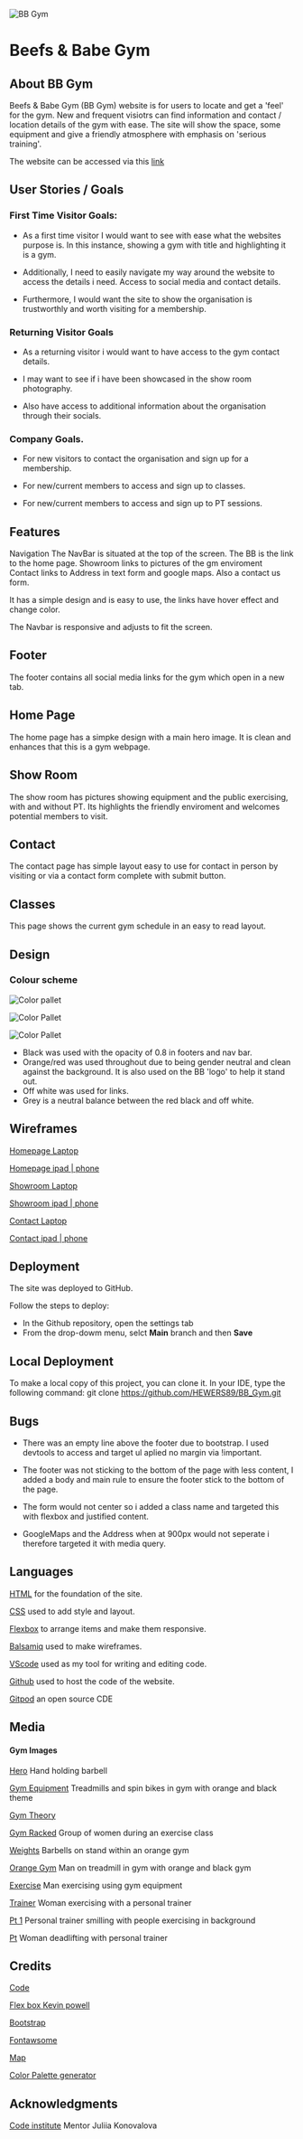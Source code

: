 ![BB Gym](/documentation/bb_gym.jpeg)

# Beefs & Babe Gym


 ## About BB Gym

Beefs & Babe Gym (BB Gym) website is for users to locate and get a 'feel' for the gym. 
New and frequent visiotrs can find information and contact / location details of the gym with ease.
The site will show the space, some equipment and give a friendly atmosphere with emphasis on 'serious training'.

The website can be accessed via this [link](https://hewers89.github.io/BB_Gym/)

## User Stories /  Goals

### First Time Visitor Goals:
* As a first time visitor I would want to see with ease what the websites purpose is. In this instance, showing a gym with title and highlighting it is a gym.

* Additionally, I need to easily navigate my way around the website to access the details i need. Access to social media and contact details.

* Furthermore, I would want the site to show the organisation is trustworthly and worth visiting for a membership.


### Returning Visitor Goals

* As a returning visitor i would want to have access to the gym contact details.

* I may want to see if i have been showcased in the show room photography.

* Also have access to additional information about the organisation through their socials.


### Company Goals.

* For new visitors to contact the organisation and sign up for a membership.

* For new/current members to access and sign up to classes.

* For new/current members to access and sign up to PT sessions. 



## Features

Navigation
The NavBar is situated at the top of the screen.
The BB is the link to the home page. 
Showroom links to pictures of the gm enviroment 
Contact links to Address in text form and google maps. Also a contact us form. 

It has a simple design and is easy to use, the links have hover effect and change color. 

The Navbar is responsive and adjusts to fit the screen.


## Footer

The footer contains all social media links for the gym which open in a new tab.

## Home Page
The home page has a simpke design with a main hero image. 
It is clean and enhances that this is a gym webpage.

## Show Room
The show room has pictures showing equipment and the public exercising, with and without PT. 
Its highlights the friendly enviroment and welcomes potential members to visit.

## Contact

The contact page has simple layout easy to use for contact in person by visiting or via a contact form complete with submit button.

## Classes

This page shows the current gym schedule in an easy to read layout.

## Design

### Colour scheme

![Color pallet](documentation/rgb_146_140_140.jpeg)

![Color Pallet](documentation/rgb_173_53_10.jpeg)

![Color Pallet](documentation/rgb_251_250_250.jpeg)

* Black was used with the opacity of 0.8 in footers and nav bar.
* Orange/red was used throughout due to being gender neutral and clean against the background. It is also used on the BB 'logo' to help it stand out.
* Off white was used for links. 
* Grey is a neutral balance between the red black and off white. 


## Wireframes

[Homepage Laptop](documentation/wireframes/homescreen_laptop.png)

[Homepage ipad | phone](documentation/wireframes/homescreen.png)

[Showroom Laptop](documentation/wireframes/showroom_laptop.png)

[Showroom ipad | phone](documentation/wireframes/showroom.png)

[Contact Laptop](documentation/wireframes/contact_laptop.png)

[Contact ipad | phone](documentation/wireframes/contact.png)


## Deployment

The site was deployed to GitHub.

Follow the steps to deploy:

* In the Github repository, open the settings tab
* From the drop-dowm menu, selct **Main** branch and then **Save**

## Local Deployment
To make a local copy of this project, you can clone it. In your IDE, type the following command:
git clone https://github.com/HEWERS89/BB_Gym.git

## Bugs

* There was an empty line above the footer due to bootstrap. I used devtools to access and target ul aplied no margin via !important.

* The footer was not sticking to the bottom of the page with less content, I added a body and main rule to ensure the footer stick to the bottom of the page.

* The form would not center so i added a class name and targeted this with flexbox and justified content. 

* GoogleMaps and the Address when at 900px would not seperate i therefore targeted it with media query. 


## Languages
 [HTML](https://www.w3schools.com/html/) for the foundation of the site.

 [CSS](https://developer.mozilla.org/en-US/docs/Web/CSS) used to add style and layout.

 [Flexbox](https://developer.mozilla.org/en-US/docs/Learn/CSS/CSS_layout/Flexbox) to arrange items and make them responsive.

 [Balsamiq](https://balsamiq.com/) used to make wireframes.

 [VScode](https://code.visualstudio.com/) used as my tool for writing and editing code.

 [Github](https://github.com/) used to host the code of the website.

 [Gitpod](https://www.gitpod.io/) an open source CDE

## Media

 #### Gym Images
 
 [Hero](https://jonathanholmes.co.uk/6-of-the-best-gyms-in-london/) Hand holding barbell 

 [Gym Equipment](https://www.cgtrader.com/) Treadmills and spin bikes in gym with orange and black theme

 [Gym Theory](https://pinnaclecontracting.com/)

 [Gym Racked](https://ny.racked.com/) Group of women during an exercise class

 [Weights](https://fitness-superstore.co.uk/weights) Barbells on stand within an orange gym

 [Orange Gym](https://orangegym.at) Man on treadmill in gym with orange and black gym

 [Exercise](https://\Fitness-superstore.co.uk) Man exercising using gym equipment 

 [Trainer](https://growthopsdigital.com.au) Woman exercising with a personal trainer

 [Pt 1](https://mygym.co.uk) Personal trainer smilling with people exercising in background

 [Pt](https://nacams.org) Woman deadlifting with personal trainer

 ## Credits

 [Code](https://www.w3schools.com)

 [Flex box Kevin powell](https://www.youtube.com/watch?v=vQAvjof1oe4)

 [Bootstrap](https://getbootstrap.com/)

 [Fontawsome](https://fontawesome.com/)

 [Map](https://www.google.com/maps) 

 [Color Palette generator](https://convertingcolors.com/)

 ## Acknowledgments 

[Code institute](https://learn.codeinstitute.net/) Mentor Juliia Konovalova 